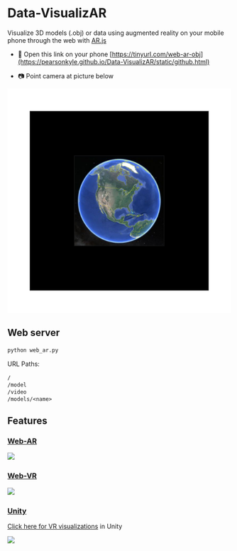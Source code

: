 # Data-VisualizAR
Visualize 3D models (.obj) or data using augmented reality on your mobile phone through the web with [AR.js](https://github.com/jeromeetienne/AR.js)

- :iphone: Open this link on your phone [https://tinyurl.com/web-ar-obj](https://pearsonkyle.github.io/Data-VisualizAR/static/github.html)

- :camera: Point camera at picture below 

![](static/patterns/pattern-earth.png)

## Web server
```python 
python web_ar.py
``` 

URL Paths: 
```
/
/model
/video
/models/<name>
```

## Features

### [Web-AR](https://github.com/jeromeetienne/AR.js)

![](static/videos/sph_visualization.gif)

### [Web-VR](https://aframe.io/)
![](static/videos/sph_web_vr.gif)

### [Unity](https://unity.com/)
[Click here for VR visualizations](https://github.com/pearsonkyle/Planetary-Collision-VR) in Unity

![](static/videos/sph_unity_vr.gif)